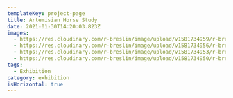```yaml
---
templateKey: project-page
title: Artemisian Horse Study
date: 2021-01-30T14:20:03.823Z
images:
  - https://res.cloudinary.com/r-breslin/image/upload/v1581734959/r-breslin-cloudinary/WORK/EXHIBITION/artemision-horse-study/EXHIBITION_artemision-horse-study_artemision-horse-study-02_efd1yo.jpg
  - https://res.cloudinary.com/r-breslin/image/upload/v1581734956/r-breslin-cloudinary/WORK/EXHIBITION/artemision-horse-study/EXHIBITION_artemision-horse-study_artemision-horse-study-04_pkrugm.jpg
  - https://res.cloudinary.com/r-breslin/image/upload/v1581734953/r-breslin-cloudinary/WORK/EXHIBITION/artemision-horse-study/EXHIBITION_artemision-horse-study_artemision-horse-study-03_y1upb1.jpg
  - https://res.cloudinary.com/r-breslin/image/upload/v1581734950/r-breslin-cloudinary/WORK/EXHIBITION/artemision-horse-study/EXHIBITION_artemision-horse-study_artemision-horse-study-01_slq8oe.jpg
tags:
  - Exhibition
category: exhibition
isHorizontal: true
---
```


